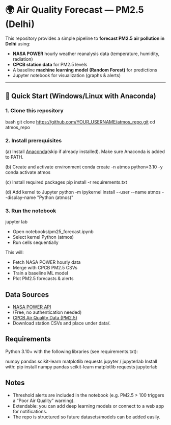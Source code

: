 # 🌍 Air Quality Forecast — PM2.5 (Delhi)

This repository provides a simple pipeline to **forecast PM2.5 air pollution in Delhi** using:
- **NASA POWER** hourly weather reanalysis data (temperature, humidity, radiation)
- **CPCB station data** for PM2.5 levels  
- A baseline **machine learning model (Random Forest)** for predictions  
- Jupyter notebook for visualization (graphs & alerts)

---

## 🚀 Quick Start (Windows/Linux with Anaconda)

### 1. Clone this repository
bash
git clone https://github.com/YOUR_USERNAME/atmos_repo.git
cd atmos_repo
### 2. Install prerequisites
(a) Install [Anaconda](https://www.anaconda.com/download)(skip if already installed).
Make sure Anaconda is added to PATH.

(b) Create and activate environment
conda create -n atmos python=3.10 -y
conda activate atmos

(c) Install required packages
pip install -r requirements.txt

(d) Add kernel to Jupyter
python -m ipykernel install --user --name atmos --display-name "Python (atmos)"

### 3. Run the notebook
jupyter lab

- Open notebooks/pm25_forecast.ipynb
- Select kernel Python (atmos)
- Run cells sequentially

This will:
- Fetch NASA POWER hourly data
- Merge with CPCB PM2.5 CSVs
- Train a baseline ML model
- Plot PM2.5 forecasts & alerts

## Data Sources
- [NASA POWER API](https://power.larc.nasa.gov/)
- (Free, no authentication needed)
- [CPCB Air Quality Data (PM2.5)](https://app.cpcbccr.com/ccr/#/caaqm-dashboard-all/caaqm-landing)
- Download station CSVs and place under data/.

## Requirements
Python 3.10+ with the following libraries (see requirements.txt):

numpy
pandas
scikit-learn
matplotlib
requests
jupyter / jupyterlab
Install with:
pip install numpy pandas scikit-learn matplotlib requests jupyterlab

## Notes
- Threshold alerts are included in the notebook (e.g. PM2.5 > 100 triggers a “Poor Air Quality” warning).
- Extendable: you can add deep learning models or connect to a web app for notifications.
- The repo is structured so future datasets/models can be added easily.
